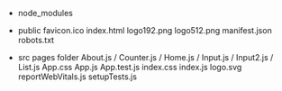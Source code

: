 - node_modules
- public
 favicon.ico
 index.html
 logo192.png
 logo512.png
 manifest.json
 robots.txt

- src 
 pages folder 
   About.js / Counter.js / Home.js / Input.js / Input2.js / List.js
 App.css
 App.js
 App.test.js
 index.css
 index.js
 logo.svg
 reportWebVitals.js
 setupTests.js
